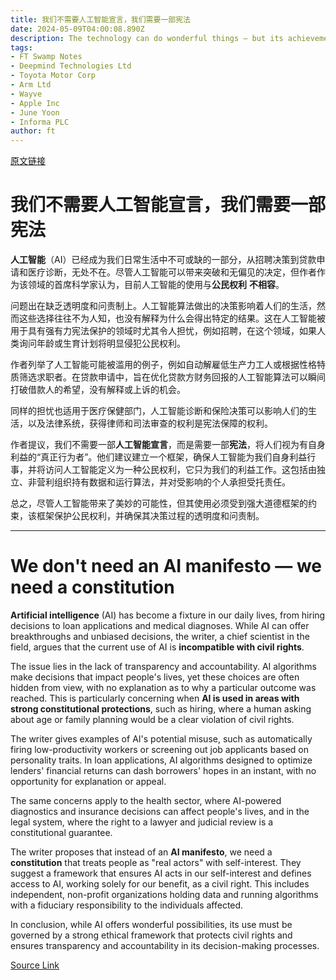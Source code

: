 ```yaml
---
title: 我们不需要人工智能宣言，我们需要一部宪法
date: 2024-05-09T04:00:08.890Z
description: The technology can do wonderful things — but its achievements should not come at the expense of basic protections
tags: 
- FT Swamp Notes
- Deepmind Technologies Ltd
- Toyota Motor Corp
- Arm Ltd
- Wayve
- Apple Inc
- June Yoon
- Informa PLC
author: ft
---
```


[原文链接](https://ft.com/content/b16fab3e-7f19-49ab-9bbb-9bfeccbaf063)

# 我们不需要人工智能宣言，我们需要一部宪法

**人工智能**（AI）已经成为我们日常生活中不可或缺的一部分，从招聘决策到贷款申请和医疗诊断，无处不在。尽管人工智能可以带来突破和无偏见的决定，但作者作为该领域的首席科学家认为，目前人工智能的使用与**公民权利** **不相容**。

问题出在缺乏透明度和问责制上。人工智能算法做出的决策影响着人们的生活，然而这些选择往往不为人知，也没有解释为什么会得出特定的结果。这在人工智能被用于具有强有力宪法保护的领域时尤其令人担忧，例如招聘，在这个领域，如果人类询问年龄或生育计划将明显侵犯公民权利。

作者列举了人工智能可能被滥用的例子，例如自动解雇低生产力工人或根据性格特质筛选求职者。在贷款申请中，旨在优化贷款方财务回报的人工智能算法可以瞬间打破借款人的希望，没有解释或上诉的机会。

同样的担忧也适用于医疗保健部门，人工智能诊断和保险决策可以影响人们的生活，以及法律系统，获得律师和司法审查的权利是宪法保障的权利。

作者提议，我们不需要一部**人工智能宣言**，而是需要一部**宪法**，将人们视为有自身利益的“真正行为者”。他们建议建立一个框架，确保人工智能为我们自身利益行事，并将访问人工智能定义为一种公民权利，它只为我们的利益工作。这包括由独立、非营利组织持有数据和运行算法，并对受影响的个人承担受托责任。

总之，尽管人工智能带来了美妙的可能性，但其使用必须受到强大道德框架的约束，该框架保护公民权利，并确保其决策过程的透明度和问责制。

---

# We don't need an AI manifesto — we need a constitution

**Artificial intelligence** (AI) has become a fixture in our daily lives, from hiring decisions to loan applications and medical diagnoses. While AI can offer breakthroughs and unbiased decisions, the writer, a chief scientist in the field, argues that the current use of AI is **incompatible with civil rights**. 

The issue lies in the lack of transparency and accountability. AI algorithms make decisions that impact people's lives, yet these choices are often hidden from view, with no explanation as to why a particular outcome was reached. This is particularly concerning when **AI is used in areas with strong constitutional protections**, such as hiring, where a human asking about age or family planning would be a clear violation of civil rights. 

The writer gives examples of AI's potential misuse, such as automatically firing low-productivity workers or screening out job applicants based on personality traits. In loan applications, AI algorithms designed to optimize lenders' financial returns can dash borrowers' hopes in an instant, with no opportunity for explanation or appeal. 

The same concerns apply to the health sector, where AI-powered diagnostics and insurance decisions can affect people's lives, and in the legal system, where the right to a lawyer and judicial review is a constitutional guarantee. 

The writer proposes that instead of an **AI manifesto**, we need a **constitution** that treats people as "real actors" with self-interest. They suggest a framework that ensures AI acts in our self-interest and defines access to AI, working solely for our benefit, as a civil right. This includes independent, non-profit organizations holding data and running algorithms with a fiduciary responsibility to the individuals affected. 

In conclusion, while AI offers wonderful possibilities, its use must be governed by a strong ethical framework that protects civil rights and ensures transparency and accountability in its decision-making processes.

[Source Link](https://ft.com/content/b16fab3e-7f19-49ab-9bbb-9bfeccbaf063)

